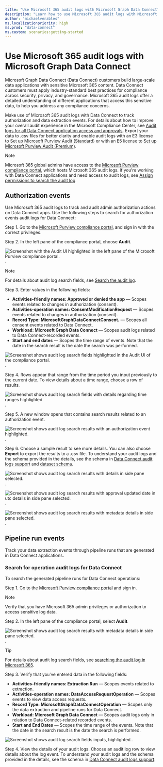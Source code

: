 ```yaml
---
title: "Use Microsoft 365 audit logs with Microsoft Graph Data Connect"
description: "Learn how to use Microsoft 365 audit logs with Microsoft Graph Data Connect to track consent and data extraction operations events."
author: "michaelvenables"
ms.localizationpriority: high
ms.prod: "data-connect"
ms.custom: scenarios:getting-started
---
```


# Use Microsoft 365 audit logs with Microsoft Graph Data Connect

Microsoft Graph Data Connect (Data Connect) customers build large-scale data applications with sensitive Microsoft 365 content. Data Connect customers must apply industry-standard best practices for compliance across security, privacy, and governance. Microsoft 365 audit logs offer  a detailed understanding of different applications that access this sensitive data, to help you address any compliance concerns.

Make use of Microsoft 365 audit logs with Data Connect to track authorization and data extraction events. For details about how to improve your overall audit experience in the Microsoft Compliance Center, see [Audit logs for all Data Connect application access and approvals](https://devblogs.microsoft.com/microsoft365dev/security-governance-and-privacy-built-into-microsoft-graph-data-connect/#audit-logs-for-all-data-connect-application-access-and-approvals). Export your data to .csv files for better clarity and enable audit logs with an E3 license to [Set up Microsoft Purview Audit (Standard)](/purview/audit-standard-setup) or with an E5 license to [Set up Microsoft Purview Audit (Premium)](/purview/audit-premium-setup).

> [!NOTE]
> Microsoft 365 global admins have access to the [Microsoft Purview compliance portal](https://go.microsoft.com/fwlink/p/?linkid=2077149), which hosts Microsoft 365 audit logs. If you're working with Data Connect applications and need access to audit logs, see [Assign permissions to search the audit log](https://github.com/purview/audit-standard-setup#step-2-assign-permissions-to-search-the-audit-log).

## Authorization events

Use Microsoft 365 audit logs to track and audit admin authorization actions on Data Connect apps. Use the following steps to search for authorization events audit logs for Data Connect:

Step 1. Go to the [Microsoft Purview compliance portal](https://go.microsoft.com/fwlink/p/?linkid=2077149), and sign in with the correct privileges.

Step 2. In the left pane of the compliance portal, choose **Audit**.

![Screenshot with the Audit UI highlighted in the left pane of the Microsoft Purview compliance portal.](images/microsoft-purview-portal-audit-ui.png).

> [!NOTE]
> For details about audit log search fields, see [Search the audit log](https://github.com/purview/audit-log-search?view=o365-worldwide#search-the-audit-log).

Step 3. Enter values in the following fields:

- **Activities-friendly names: Approved or denied the app** — Scopes events related to changes in authorization (consent).
- **Activities-operation names: ConsentModificationRequest** — Scopes events related to changes in authorization (consent).
- **Record Type: MicrosoftGraphDataConnectConsent.** — Scopes all consent events related to Data Connect.
- **Workload: Microsoft Graph Data Connect** — Scopes audit logs related to Data Connect-recorded events.
- **Start and end dates** — Scopes the time range of events. Note that the date in the search result is the date the search was performed.

![Screenshot shows audit log search fields highlighted in the Audit UI of the compliance portal.](images/microsoft-purview-portal-audit-log-search-fields-highlighted.png).

Step 4. Rows appear that range from the time period you input previously to the current date. To view details about a time range, choose a row of results.

![Screenshot shows audit log search fields with details regarding time ranges highlighted.](images/microsoft-purview-portal-audit-log-time-range-details.png).

Step 5. A new window opens that contains search results related to an authorization event.

![Screenshot shows audit log search results with an authorization event highlighted.](images/microsoft-purview-portal-audit-log-search-results-highlighted.png).

Step 6. Choose a sample result to see more details. You can also choose **Export** to export the results to a .csv file. To understand your audit logs and the schema provided in the details, see the schema in [Data Connect audit logs support](https://github.com/office/office-365-management-api/office-365-management-activity-api-schema#microsoftgraphdataconnectconsent-complex-type) and [dataset schema](https://github.com/office/office-365-management-api/office-365-management-activity-api-schema#complex-type-mgdcdataset).

![Screenshot shows audit log search results with details in side pane selected.](images/microsoft-purview-portal-audit-log-side-pane-details.png).

![Screenshot shows audit log search results with approval updated date in utc details in side pane selected.](images/microsoft-purview-portal-audit-log-side-pane-approval-updated-date-in-utc-details.png).

![Screenshot shows audit log search results with metadata details in side pane selected.](images/microsoft-purview-portal-audit-log-side-pane-metadata-details.png).

## Pipeline run events

Track your data extraction events through pipeline runs that are generated in Data Connect applications.

### Search for operation audit logs for Data Connect

To search the generated pipeline runs for Data Connect operations:

Step 1. Go to the [Microsoft Purview compliance portal](https://go.microsoft.com/fwlink/p/?linkid=2077149) and sign in.

> [!NOTE]
> Verify that you have Microsoft 365 admin privileges or authorization to access sensitive log data.

Step 2. In the left pane of the compliance portal, select **Audit**.

![Screenshot shows audit log search results with metadata details in side pane selected.](images/microsoft-purview-portal-audit-pane-details.png).

> [!TIP]
> For details about audit log search fields, see [searching the audit log in Microsoft 365](https://github.com/purview/audit-log-search?view=o365-worldwide#search-the-audit-log).

Step 3. Verify that you've entered data in the following fields:

- **Activities-friendly names: Extraction Run** — Scopes events related to extraction.
- **Activities-operation names: DataAccessRequestOperation** — Scopes events to view data access requests.
- **Record Type: MicrosoftGraphDataConnectOperation** — Scopes only the data extraction and pipeline runs for Data Connect.
- **Workload: Microsoft Graph Data Connect** — Scopes audit logs only in relation to Data Connect–related recorded events.
- **Start and End Dates** — Scopes the time range of the events. Note that the date in the search result is the date the search is performed.

![Screenshot shows audit log search fields inputs, highlighted.](images/microsoft-purview-portal-audit-log-search-fields-inputs-highlighted.png).

Step 4. View the details of your audit logs. Choose an audit log row to view details about the log event. To understand your audit logs and the schema provided in the details, see the schema in [Data Connect audit logs support](https://github.com/office/office-365-management-api/office-365-management-activity-api-schema#microsoftgraphdataconnectconsent-complex-type).
